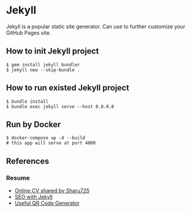 
# Jekyll
Jekyll is a popular static site generator. Can use to further customize your GitHub Pages site.

## How to init Jekyll project
```shell
$ gem install jekyll bundler
$ jekyll new --skip-bundle .
```

## How to run existed Jekyll project
```shell
$ bundle install
$ bundle exec jekyll serve --host 0.0.0.0
```

## Run by Docker
```shell
$ docker-compose up -d --build
# this app will serve at port 4000
```

## References

### Resume
- [Online CV shared by Sharu725](https://github.com/sharu725/online-cv)
- [SEO with Jekyll](https://github.com/jekyll/jekyll-seo-tag)
- [Useful QR Code Generator](https://qr.ioi.tw)
